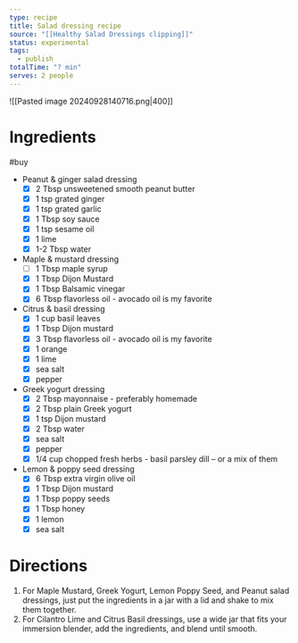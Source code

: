 ```yaml
---
type: recipe
title: Salad dressing recipe
source: "[[Healthy Salad Dressings clipping]]"
status: experimental
tags:
  - publish
totalTime: "? min"
serves: 2 people
---
```

![[Pasted image 20240928140716.png|400]]
# Ingredients
#buy
- Peanut & ginger salad dressing
	- [x] 2 Tbsp unsweetened smooth peanut butter
	- [x] 1 tsp grated ginger
	- [x] 1 tsp grated garlic
	- [x] 1 Tbsp soy sauce
	- [x] 1 tsp sesame oil
	- [x] 1 lime
	- [x] 1-2 Tbsp water
- Maple & mustard dressing
	- [ ] 1 Tbsp maple syrup
	- [x] 1 Tbsp Dijon Mustard
	- [x] 1 Tbsp Balsamic vinegar
	- [x] 6 Tbsp flavorless oil - avocado oil is my favorite
- Citrus & basil dressing
	- [x] 1 cup basil leaves
	- [x] 1 Tbsp Dijon mustard
	- [x] 3 Tbsp flavorless oil - avocado oil is my favorite
	- [x] 1 orange
	- [x] 1 lime
	- [x] sea salt
	- [x] pepper
- Greek yogurt dressing
	- [x] 2 Tbsp mayonnaise - preferably homemade
	- [x] 2 Tbsp plain Greek yogurt
	- [x] 1 tsp Dijon mustard
	- [x] 2 Tbsp water
	- [x] sea salt
	- [x] pepper
	- [x] 1/4 cup chopped fresh herbs - basil parsley dill – or a mix of them
- Lemon & poppy seed dressing
	- [x] 6 Tbsp extra virgin olive oil
	- [x] 1 Tbsp Dijon mustard
	- [x] 1 Tbsp poppy seeds
	- [x] 1 Tbsp honey
	- [x] 1 lemon
	- [x] sea salt
# Directions
1. For Maple Mustard, Greek Yogurt, Lemon Poppy Seed, and Peanut salad dressings, just put the ingredients in a jar with a lid and shake to mix them together.
2. For Cilantro Lime and Citrus Basil dressings, use a wide jar that fits your immersion blender, add the ingredients, and blend until smooth.